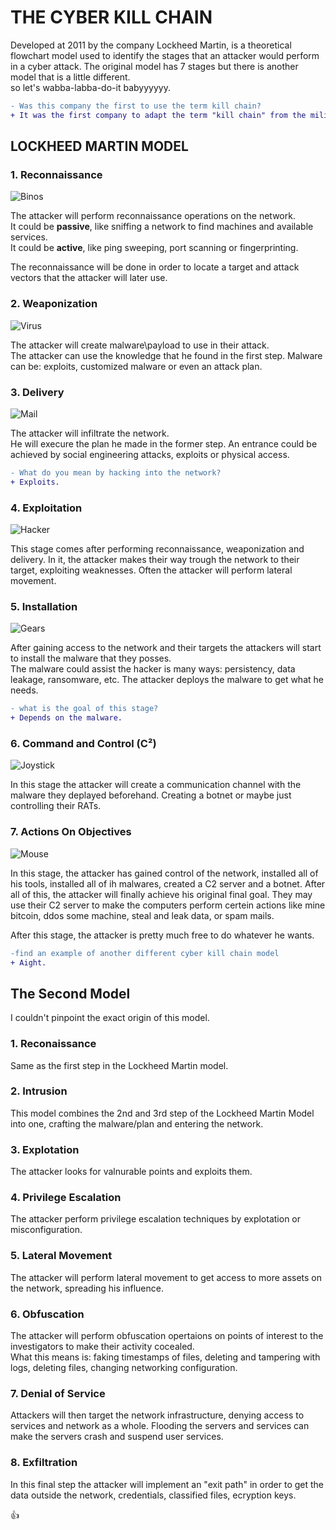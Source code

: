 # THE CYBER KILL CHAIN

Developed at 2011 by the company Lockheed Martin, is a theoretical flowchart model used to identify the stages that an attacker would perform in a cyber attack. The original model has 7 stages but there is another model that is a little different.<br>
so let's wabba-labba-do-it babyyyyyy.

```diff
- Was this company the first to use the term kill chain?
+ It was the first company to adapt the term "kill chain" from the military speech to the cyber space.
```
## LOCKHEED MARTIN MODEL
### 1. Reconnaissance
![Binos](https://cdn-icons-png.flaticon.com/256/868/868457.png)

The attacker will perform reconnaissance operations on the network.<br>
It could be **passive**, like sniffing a network to find machines and available services.<br>
It could be **active**, like ping sweeping, port scanning or fingerprinting.

The reconnaissance will be done in order to locate a target and attack vectors that the attacker will later use.

### 2. Weaponization
![Virus](https://cdn-icons-png.flaticon.com/256/2913/2913465.png)

The attacker will create malware\payload to use in their attack.<br>
The attacker can use the knowledge that he found in the first step. Malware can be: exploits, customized malware or even an attack plan.

### 3. Delivery
![Mail](https://cdn-icons-png.flaticon.com/256/4829/4829879.png)

The attacker will infiltrate the network.<br>
He will execure the plan he made in the former step. An entrance could be achieved by social engineering attacks, exploits or physical access.

```diff
- What do you mean by hacking into the network?
+ Exploits.
```

### 4. Exploitation
![Hacker](https://cdn-icons-png.flaticon.com/256/6070/6070774.png)

This stage comes after performing reconnaissance, weaponization and delivery. In it, the attacker makes their way trough the network to their target, exploiting weaknesses. Often the attacker will perform lateral movement.

### 5. Installation

![Gears](https://theapollotheme.weebly.com/uploads/7/6/2/4/76249187/8_3.png)

After gaining access to the network and their targets the attackers will start to install the malware that they posses.<br>
The malware could assist the hacker is many ways: persistency, data leakage, ransomware, etc.
The attacker deploys the malware to get what he needs.

```diff
- what is the goal of this stage?
+ Depends on the malware.
```

### 6. Command and Control (C²)
![Joystick](https://cdn-icons-png.flaticon.com/256/113/113805.png)

In this stage the attacker will create a communication channel with the malware they deplayed beforehand. Creating a botnet or maybe just controlling their RATs.

### 7. Actions On Objectives
![Mouse](https://icon-library.com/images/mouse-and-keyboard-icon/mouse-and-keyboard-icon-8.jpg)

In this stage, the attacker has gained control of the network, installed all of his tools, installed all of ih malwares, created a C2 server and a botnet. After all of this, the attacker will finally achieve his original final goal. They may use their C2 server to make the computers perform certein actions like mine bitcoin, ddos some machine, steal and leak data, or spam mails.

After this stage, the attacker is pretty much free to do whatever he wants.

```diff
-find an example of another different cyber kill chain model
+ Aight.
```

## The Second Model
I couldn't pinpoint the exact origin of this model.

### 1. Reconaissance
Same as the first step in the Lockheed Martin model. 

### 2. Intrusion
This model combines the 2nd and 3rd step of the Lockheed Martin Model into one, crafting the malware/plan and entering the network.

### 3. Explotation
The attacker looks for valnurable points and exploits them.

### 4. Privilege Escalation
The attacker perform privilege escalation techniques by explotation or misconfiguration.

### 5. Lateral Movement
The attacker will perform lateral movement to get access to more assets on the network, spreading his influence.

### 6. Obfuscation
The attacker will perform obfuscation opertaions on points of interest to the investigators to make their activity cocealed.<br>
What this means is: faking timestamps of files, deleting and tampering with logs, deleting files, changing networking configuration.

### 7. Denial of Service
Attackers will then target the network infrastructure, denying access to services and network as a whole. Flooding the servers and services can make the servers crash and suspend user services.

### 8. Exfiltration
In this final step the attacker will implement an "exit path"  in order to get the data outside the network, credentials, classified files, ecryption keys.

👍
